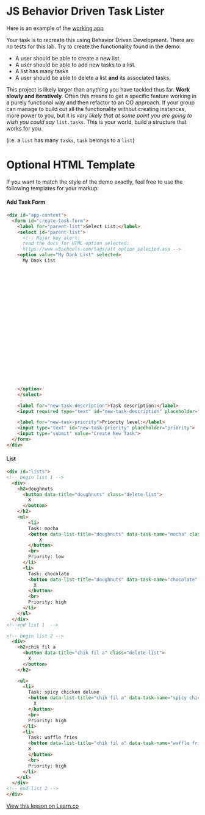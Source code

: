 
<!--end list 1  -->

















# JS Behavior Driven Task Lister

Here is an example of the [working app](https://learn-co-curriculum.github.io/js-task-lister-project/)

Your task is to recreate this using Behavior Driven Development. There are no tests for
this lab. Try to create the functionality found in the demo:

* A user should be able to create a new list.
* A user should be able to add new tasks to a list.
* A list has many tasks
* A user should be able to delete a list **and** its associated tasks.

This project is likely larger than anything you have tackled thus far. **Work slowly and
iteratively**. Often this means to get a specific feature working in a purely functional
way and then refactor to an OO approach. If your group can manage to build out all the
functionality without creating instances, more power to you, but it is _very likely that
at some point you are going to wish you could say_ `list.tasks`. This is your world, build a structure that works for you.

(i.e. a `list` has many `tasks`, `task` belongs to a `list`)

# Optional HTML Template
If you want to match the style of the demo exactly, feel free to use the following
templates for your markup:

#### Add Task Form
```html
<div id="app-content">
  <form id="create-task-form">
    <label for="parent-list">Select List:</label>
    <select id="parent-list">
      <!-- Major key alert:
      read the docs for HTML option selected:
      https://www.w3schools.com/tags/att_option_selected.asp -->
    <option value="My Dank List" selected>
      My Dank List























    </option>
    </select>

    <label for="new-task-description">Task description:</label>
    <input required type="text" id="new-task-description" placeholder="description">

    <label for="new-task-priority">Priority level:</label>
    <input type="text" id="new-task-priority" placeholder="priority">
    <input type="submit" value="Create New Task">
  </form>
</div>
```

#### List
```html
<div id="lists">  
<!-- begin list 1 -->
  <div>
    <h2>doughnuts
      <button data-title="doughnuts" class="delete-list">
        X
      </button>
    </h2>
    <ul>
        <li>
        Task: mocha
        <button data-list-title="doughnuts" data-task-name="mocha" class="delete-task">
            X
        </button>
        <br>
        Priority: low
      </li>
      <li>
        Task: chocolate
        <button data-list-title="doughnuts" data-task-name="chocolate" class="delete-task">
          X
        </button>
        <br>
        Priority: high
      </li>
    </ul>
  </div>
<!--end list 1  -->

<!-- begin list 2 -->
  <div>
    <h2>chik fil a
      <button data-title="chik fil a" class="delete-list">
        X
      </button>
    </h2>

    <ul>
      <li>
        Task: spicy chicken deluxe
        <button data-list-title="chik fil a" data-task-name="spicy chicken deluxe" class="delete-task">
          X
        </button>
        <br>
        Priority: high
      </li>
      <li>
        Task: waffle fries
        <button data-list-title="chik fil a" data-task-name="waffle fries" class="delete-task">
        X
        </button>
        <br>
        Priority: high
      </li>
    </ul>
  </div>
<!-- end list 2 -->
</div>
```
<a href='https://learn.co/lessons/fe-js-oo-task-list' data-visibility='hidden'>View this lesson on Learn.co</a>
